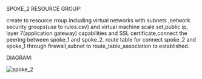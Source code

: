 SPOKE_2 RESOURCE GROUP:
    
 create to resource rroup including virtual networks  with subnets ,network security groups(use to rules.csv)  and virtual machine scale set,public ip, layer 7(application gateway) capabilities and SSL certificate,connect  the peering between spoke_1 and spoke_2. route table for connect spoke_2 and spoke_1 through firewall,subnet to route_table_association to established.

DIAGRAM:

 ![spoke_2](https://github.com/user-attachments/assets/16945d7d-3ed6-4174-9523-29827097ad52)
 